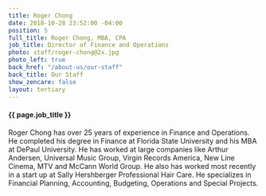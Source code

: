 ```yaml
---
title: Roger Chong
date: 2018-10-28 23:52:00 -04:00
position: 5
full_title: Roger Chong, MBA, CPA
job_title: Director of Finance and Operations
photo: staff/roger-chong@2x.jpg
photo_left: true
back_href: "/about-us/our-staff"
back_title: Our Staff
show_zencare: false
layout: tertiary
---
```


#### {{ page.job_title }}

Roger Chong has over 25 years of experience in Finance and Operations. He completed his degree in Finance at Florida State University and his MBA at DePaul University.  He has worked at large companies like Arthur Andersen, Universal Music Group, Virgin Records America, New Line Cinema, MTV and McCann World Group.   He also has worked most recently in a start up at Sally Hershberger Professional Hair Care.   He specializes in Financial Planning, Accounting, Budgeting, Operations and Special Projects.
